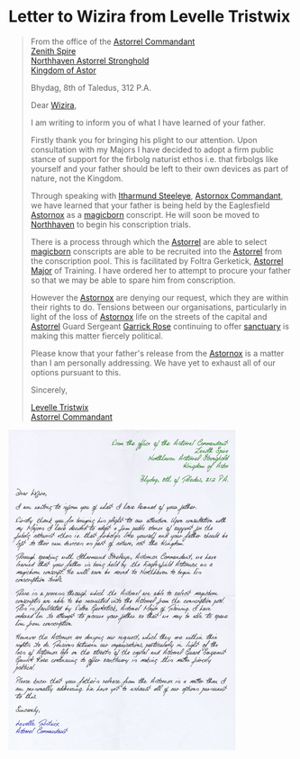 # Letter to Wizira from Levelle Tristwix

> From the office of the [Astorrel Commandant](../../astarus/civilisations/kingdom-of-astor/organisations/astorrel/ranks/8-commandant.md)  
> [Zenith Spire](../../astarus/places/buildings/zenith-spire.md)  
> [Northhaven Astorrel Stronghold](../../astarus/places/strongholds/northhaven-astorrel-stronghold.md)  
> [Kingdom of Astor](../../astarus/civilisations/kingdom-of-astor/README.md)
>
> Bhydag, 8th of Taledus, 312 P.A.
>
> Dear [Wizira](../../astarus/people/wizira.md),
>
> I am writing to inform you of what I have learned of your father.
>
> Firstly thank you for bringing his plight to our attention. Upon consultation with my Majors I have decided to adopt a firm public stance of support for the firbolg naturist ethos i.e. that firbolgs like yourself and your father should be left to their own devices as part of nature, not the Kingdom.
>
> Through speaking with [Itharmund Steeleye](../../astarus/people/itharmund-steeleye.md), [Astornox Commandant](../../astarus/civilisations/kingdom-of-astor/organisations/astornox/ranks/7-commandant.md), we have learned that your father is being held by the Eaglesfield [Astornox](../../astarus/civilisations/kingdom-of-astor/organisations/astornox/astornox.md) as a [magicborn](../../astarus/civilisations/kingdom-of-astor/magicborn.md) conscript. He will soon be moved to [Northhaven](../../astarus/places/cities/northhaven.md) to begin his conscription trials.
>
> There is a process through which the [Astorrel](../../astarus/civilisations/kingdom-of-astor/organisations/astorrel/astorrel.md) are able to select [magicborn](../../astarus/civilisations/kingdom-of-astor/magicborn.md) conscripts are able to be recruited into the [Astorrel](../../astarus/civilisations/kingdom-of-astor/organisations/astorrel/astorrel.md) from the conscription pool. This is facilitated by Foltra Gerketick, [Astorrel Major](../../astarus/civilisations/kingdom-of-astor/organisations/astorrel/ranks/7-major.md) of Training. I have ordered her to attempt to procure your father so that we may be able to spare him from conscription.
>
> However the [Astornox](../../astarus/civilisations/kingdom-of-astor/organisations/astornox/astornox.md) are denying our request, which they are within their rights to do. Tensions between our organisations, particularly in light of the loss of [Astornox](../../astarus/civilisations/kingdom-of-astor/organisations/astornox/astornox.md) life on the streets of the capital and [Astorrel](../../astarus/civilisations/kingdom-of-astor/organisations/astorrel/astorrel.md) Guard Sergeant [Garrick Rose](../../astarus/people/garrick-rose.md) continuing to offer [sanctuary](../../astarus/civilisations/kingdom-of-astor/organisations/astorrel/sanctuary.md) is making this matter fiercely political.
>
> Please know that your father's release from the [Astornox](../../astarus/civilisations/kingdom-of-astor/organisations/astornox/astornox.md) is a matter than I am personally addressing. We have yet to exhaust all of our options pursuant to this.
>
> Sincerely,
>
> [Levelle Tristwix](../../astarus/people/levelle-tristwix.md)  
> [Astorrel Commandant](../../astarus/civilisations/kingdom-of-astor/organisations/astorrel/ranks/8-commandant.md)

<img src="../../images/papers/letter-to-wizira-from-levelle-tristwix.png" width="80%" />
